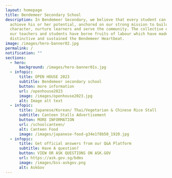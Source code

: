 ```yaml
---
layout: homepage
title: Bendemeer Secondary School
description: In Bendemeer Secondary, we believe that every student can shine and
  achieve his or her potential, anchored on our strong mission to build
  character, nurture learners and serve the community. The collective efforts of
  our teachers and students have borne fruits of labour which have made us
  distinctive and sustained the Bendemeer Heartbeat.
image: /images/hero-banner02.jpg
permalink: /
notification: ""
sections:
  - hero:
      background: /images/hero-banner01s.jpg
  - infopic:
      title: OPEN HOUSE 2023
      subtitle: Bendemeer secondary school
      button: more information
      url: /openhouse2023
      image: /images/openhouse2023.jpg
      alt: Image alt text
  - infopic:
      title: Japanese/Korean/ Thai/Vegetarian & Chinese Rice Stall
      subtitle: Canteen Stalls Advertisement
      button: MORE INFORMATION
      url: /schoolcanteen/
      alt: Canteen Food
      image: /images/japanese-food-g34e1f8b50_1920.jpg
  - infopic:
      title: Get official answers from our Q&A Platform
      subtitle: Have A question?
      button: VIEW OR ASK QUESTIONS ON ASK.GOV
      url: https://ask.gov.sg/bdms
      image: /images/bss-askgov.png
      alt: AskGov
---
```


